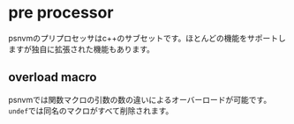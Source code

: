 # pre processor

psnvmのプリプロセッサはc++のサブセットです。ほとんどの機能をサポートしますが独自に拡張された機能もあります。

## overload macro

psnvmでは関数マクロの引数の数の違いによるオーバーロードが可能です。```undef```では同名のマクロがすべて削除されます。


